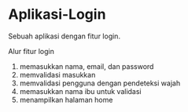 # Aplikasi-Login
Sebuah aplikasi dengan fitur login.

Alur fitur login
1. memasukkan nama, email, dan password
2. memvalidasi masukkan
3. memvalidasi pengguna dengan pendeteksi wajah
4. memasukkan nama ibu untuk validasi
5. menampilkan halaman home
